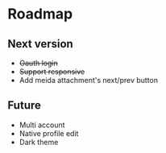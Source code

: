 # Roadmap

## Next version
- ~~Oauth login~~
- ~~Support responsive~~
- Add meida attachment's next/prev button

## Future
- Multi account
- Native profile edit
- Dark theme
